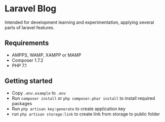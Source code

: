 # Laravel Blog
 Intended for development learning and experimentation, applying several parts of laravel features.

## Requirements
- AMPPS, WAMP, XAMPP or MAMP 
- Composer 1.7.2
- PHP 7.1

## Getting started
- Copy `.env.example` to `.env`
- Run `composer install` or `php composer.phar install` to install required packages
- Run `php artisan key:generate` to create application key
- run `php artisan storage:link` to create link from storage to public folder

